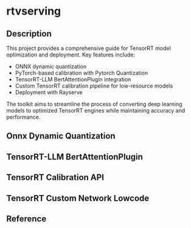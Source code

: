 # rtvserving
## Description
This project provides a comprehensive guide for TensorRT model optimization and deployment. Key features include:

- ONNX dynamic quantization
- PyTorch-based calibration with Pytorch Quantization
- TensorRT-LLM BertAttentionPlugin integration
- Custom TensorRT calibration pipeline for low-resource models
- Deployment with Rayserve

The toolkit aims to streamline the process of converting deep learning models to optimized TensorRT engines while maintaining accuracy and performance.

## Onnx Dynamic Quantization
 

## TensorRT-LLM BertAttentionPlugin


## TensorRT Calibration API


## TensorRT Custom Network Lowcode


## Reference
